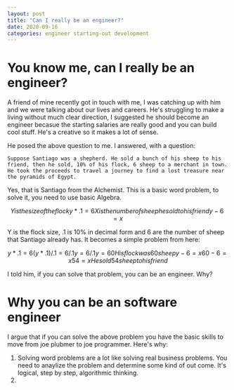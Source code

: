 ```yaml
---
layout: post
title: "Can I really be an engineer?"
date: 2020-09-16
categories: engineer starting-out development
---
```


# You know me, can I really be an engineer?

A friend of mine recently got in touch with me, I was catching up with him and we were talking about our lives and careers. He's struggling to make a living without much clear direction, I suggested he should become an engineer becasue the starting salaries are really good and you can build cool stuff. He's a creative so it makes a lot of sense. 

He posed the above question to me. I answered, with a question: 

```
Suppose Santiago was a shepherd. He sold a bunch of his sheep to his friend, then he sold, 10% of his flock, 6 sheep to a merchant in town. He took the proceeds to travel a journey to find a lost treasure near the pyramids of Egypt.
```

Yes, that is Santiago from the Alchemist. This is a basic word problem, to solve it, you need to use basic Algebra. 


```math 
Y is the size of the flock
y * .1 = 6

X is the number of sheep he sold to his friend
y - 6 = x 
```

Y is the flock size, .1 is 10% in decimal form and 6 are the number of sheep that Santiago already has. It becomes a simple problem from here: 

```math
y * .1 = 6
(y * .1)/.1 = 6/.1
y = 6/.1
y = 60

His flock was 60 sheep

y - 6 = x
60-6 = x
54 = x 

He sold 54 sheep to his friend
```

I told him, if you can solve that problem, you can be an engineer. Why?

# Why you can be an software engineer

I argue that if you can solve the above problem you have the basic skills to move from joe plubmer to joe programmer. Here's why: 

1. Solving word problems are a lot like solving real business problems. You need to anaylize the problem and determine some kind of out come. It's logical, step by step, algorithmic thinking. 
2. 



